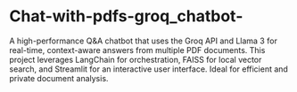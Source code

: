 # Chat-with-pdfs-groq_chatbot-
A high-performance Q&amp;A chatbot that uses the Groq API and Llama 3 for real-time, context-aware answers from multiple PDF documents. This project leverages LangChain for orchestration, FAISS for local vector search, and Streamlit for an interactive user interface. Ideal for efficient and private document analysis.

